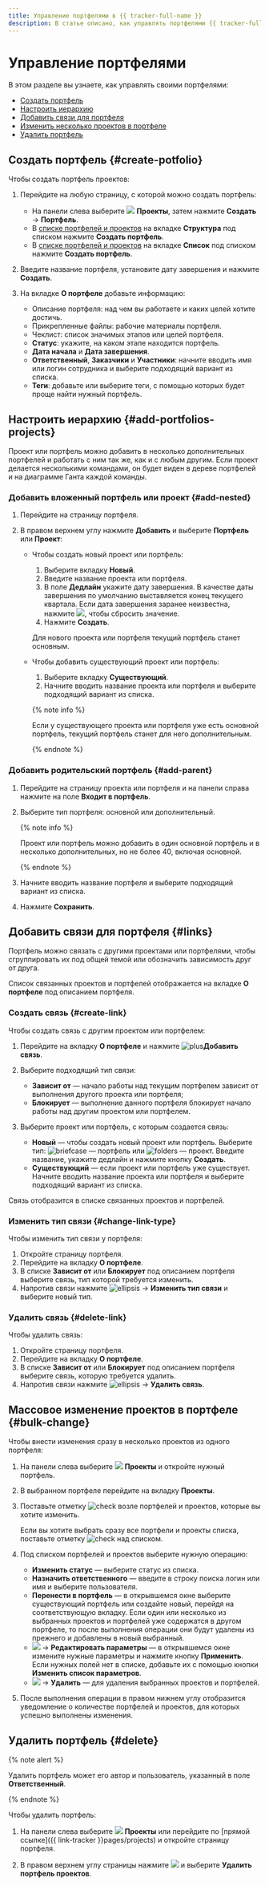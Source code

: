 ```yaml
---
title: Управление портфелями в {{ tracker-full-name }}
description: В статье описано, как управлять портфелями {{ tracker-full-name }}.
---
```


# Управление портфелями

В этом разделе вы узнаете, как управлять своими портфелями:

* [Создать портфель](#create-potfolio)
* [Настроить иерархию](#add-portfolios-projects)
* [Добавить связи для портфеля](#links)
* [Изменить несколько проектов в портфеле](#bulk-change)
* [Удалить портфель](#delete)

## Создать портфель {#create-potfolio}

Чтобы создать портфель проектов:

1. Перейдите на любую страницу, с которой можно создать портфель:

   * На панели слева выберите ![](../../_assets/tracker/svg/project.svg)&nbsp;**Проекты**, затем нажмите **Создать** → **Портфель**.
   * В [списке портфелей и проектов](my-projects.md) на вкладке **Структура** под списком нажмите **Создать портфель**.
   * В [списке портфелей и проектов](my-projects.md) на вкладке **Список** под списком нажмите **Создать портфель**.

1. Введите название портфеля, установите дату завершения и нажмите **Создать**.

1. На вкладке **О портфеле** добавьте информацию:

   * Описание портфеля: над чем вы работаете и каких целей хотите достичь.
   * Прикрепленные файлы: рабочие материалы портфеля.
   * Чеклист: список значимых этапов или целей портфеля.
   * **Статус**: укажите, на каком этапе находится портфель.
   * **Дата начала** и **Дата завершения**.
   * **Ответственный**, **Заказчики** и **Участники**: начните вводить имя или логин сотрудника и выберите подходящий вариант из списка.
   * **Теги**: добавьте или выберите теги, с помощью которых будет проще найти нужный портфель.   


## Настроить иерархию {#add-portfolios-projects}

Проект или портфель можно добавить в несколько дополнительных портфелей и работать с ним так же, как и с любым другим. Если проект делается несколькими командами, он будет виден в дереве портфелей и на диаграмме Ганта каждой команды.

### Добавить вложенный портфель или проект {#add-nested}

1. Перейдите на страницу портфеля.

1. В правом верхнем углу нажмите **Добавить** и выберите **Портфель** или **Проект**:

   * Чтобы создать новый проект или портфель:

      1. Выберите вкладку **Новый**.
      1. Введите название проекта или портфеля. 
      1. В поле **Дедлайн** укажите дату завершения. В качестве даты завершения по умолчанию выставляется конец текущего квартала. Если дата завершения заранее неизвестна, нажмите ![](../../_assets/tracker/svg/icon-clear.svg), чтобы сбросить значение.
      1. Нажмите **Создать**.

      Для нового проекта или портфеля текущий портфель станет основным.

   * Чтобы добавить существующий проект или портфель:
      1. Выберите вкладку **Существующий**.
      1. Начните вводить название проекта или портфеля и выберите подходящий вариант из списка.

      {% note info %}

      Если у существующего проекта или портфеля уже есть основной портфель, текущий портфель станет для него дополнительным.

      {% endnote %}

### Добавить родительский портфель {#add-parent}

1. Перейдите на страницу проекта или портфеля и на панели справа нажмите на поле **Входит в портфель**.

1. Выберите тип портфеля: основной или дополнительный.

   {% note info %}

   Проект или портфель можно добавить в один основной портфель и в несколько дополнительных, но не более 40, включая основной.

   {% endnote %}

1. Начните вводить название портфеля и выберите подходящий вариант из списка.
1. Нажмите **Сохранить**.

## Добавить связи для портфеля {#links}

Портфель можно связать с другими проектами или портфелями, чтобы сгруппировать их под общей темой или обозначить зависимость друг от друга.

Список связанных проектов и портфелей отображается на вкладке **О портфеле** под описанием портфеля.

### Создать связь {#create-link}

Чтобы создать связь с другим проектом или портфелем:

1. Перейдите на вкладку **О портфеле** и нажмите ![plus](../../_assets/console-icons/plus.svg)**Добавить связь**.
1. Выберите подходящий тип связи:

   * **Зависит от** — начало работы над текущим портфелем зависит от выполнения другого проекта или портфеля;
   * **Блокирует** — выполнение данного портфеля блокирует начало работы над другим проектом или портфелем.

1. Выберите проект или портфель, с которым создается связь:

   * **Новый** — чтобы создать новый проект или портфель. Выберите тип: ![briefcase](../../_assets/console-icons/briefcase.svg) — портфель или ![folders](../../_assets/console-icons/folders.svg) — проект. Введите название, укажите дедлайн и нажмите кнопку **Создать**.
   * **Существующий** — если проект или портфель уже существует. Начните вводить название проекта или портфеля и выберите подходящий вариант из списка.

Связь отобразится в списке связанных проектов и портфелей.

### Изменить тип связи {#change-link-type}

Чтобы изменить тип связи у портфеля:

1. Откройте страницу портфеля.
1. Перейдите на вкладку **О портфеле**.
1. В списке **Зависит от** или **Блокирует** под описанием портфеля выберите связь, тип которой требуется изменить.
1. Напротив связи нажмите ![ellipsis](../../_assets/console-icons/ellipsis.svg) → **Изменить тип связи** и выберите новый тип.

### Удалить связь {#delete-link}

Чтобы удалить связь:

1. Откройте страницу портфеля.
1. Перейдите на вкладку **О портфеле**.
1. В списке **Зависит от** или **Блокирует** под описанием портфеля выберите связь, которую требуется удалить.
1. Напротив связи нажмите ![ellipsis](../../_assets/console-icons/ellipsis.svg) → **Удалить связь**.

## Массовое изменение проектов в портфеле {#bulk-change}

Чтобы внести изменения сразу в несколько проектов из одного портфеля:

1. На панели слева выберите ![](../../_assets/console-icons/folders.svg)&nbsp;**Проекты** и откройте нужный портфель.
1. В выбранном портфеле перейдите на вкладку **Проекты**.
1. Поставьте отметку ![check](../../_assets/console-icons/check.svg) возле портфелей и проектов, которые вы хотите изменить.

   Если вы хотите выбрать сразу все портфели и проекты списка, поставьте отметку ![check](../../_assets/console-icons/check.svg) над списком.

1. Под списком портфелей и проектов выберите нужную операцию:

   * **Изменить статус** — выберите статус из списка.
   * **Назначить ответственного** — введите в строку поиска логин или имя и выберите пользователя.
   * **Перенести в портфель** — в открывшемся окне выберите существующий портфель или создайте новый, перейдя на соответствующую вкладку. Если один или несколько из выбранных проектов и портфелей уже содержатся в другом портфеле, то после выполнения операции они будут удалены из прежнего и добавлены в новый выбранный.
   * ![](../../_assets/console-icons/ellipsis.svg) → **Редактировать параметры** — в открывшемся окне измените нужные параметры и нажмите кнопку **Применить**. Если нужных полей нет в списке, добавьте их с помощью кнопки **Изменить список параметров**.
   * ![](../../_assets/console-icons/ellipsis.svg) → **Удалить** — для удаления выбранных проектов и портфелей.

1. После выполнения операции в правом нижнем углу отобразится уведомление о количестве портфелей и проектов, для которых успешно выполнены изменения.

## Удалить портфель {#delete}

{% note alert %}

Удалить портфель может его автор и пользователь, указанный в поле **Ответственный**.

{% endnote %}

Чтобы удалить портфель:

1. На панели слева выберите ![](../../_assets/tracker/svg/project.svg)&nbsp;**Проекты** или перейдите по [прямой ссылке]({{ link-tracker }}pages/projects) и откройте страницу портфеля.

1. В правом верхнем углу страницы нажмите ![](../../_assets/horizontal-ellipsis.svg) и выберите **Удалить портфель проектов**.
